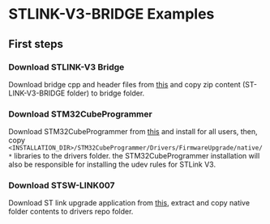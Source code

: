 # STLINK-V3-BRIDGE Examples

## First steps

### Download STLINK-V3 Bridge

Download bridge cpp and header files from [this](https://www.st.com/en/development-tools/stlink-v3-bridge.html) and copy zip content (ST-LINK-V3-BRIDGE folder) to bridge folder.

### Download STM32CubeProgrammer

Download STM32CubeProgrammer from [this](https://www.st.com/en/development-tools/stm32cubeprog.html) and install for all users, then, copy `<INSTALLATION_DIR>/STM32CubeProgrammer/Drivers/FirmwareUpgrade/native/*` libraries to the drivers folder. the STM32CubeProgrammer installation will also be responsible for installing the udev rules for STLink V3.

### Download STSW-LINK007

Download ST link upgrade application from [this](https://www.st.com/en/development-tools/stsw-link007.html), extract and copy native folder contents to drivers repo folder.